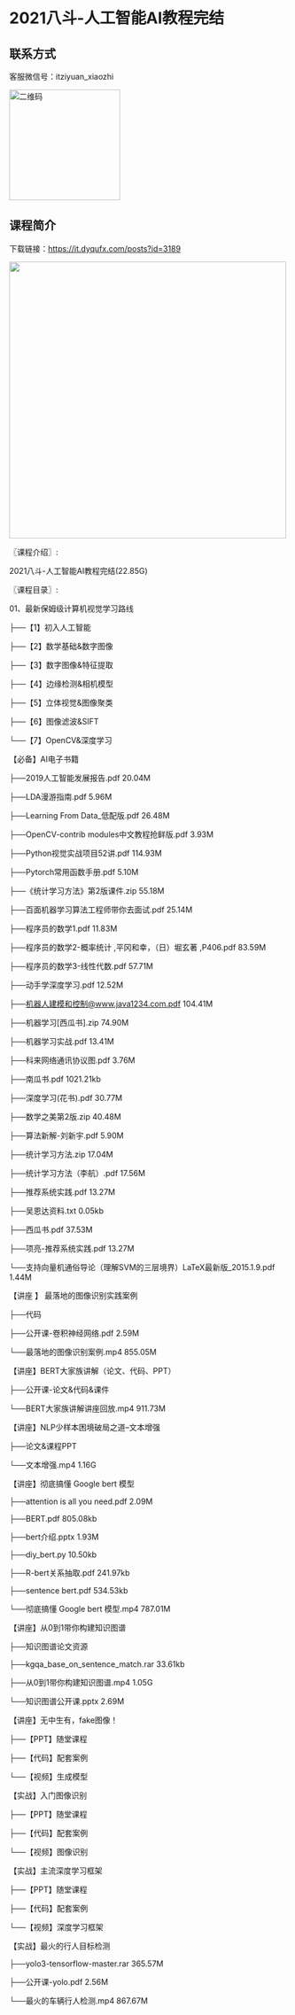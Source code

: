 # 2021八斗-人工智能AI教程完结

## 联系方式

客服微信号：itziyuan_xiaozhi

<img src="https://ziyuanyun.oss-cn-guangzhou.aliyuncs.com/common/20240614073449/666b82192834a.jpg" width="200" height="200" alt="二维码">

## 课程简介

下载链接：https://it.dyqufx.com/posts?id=3189

<img src="https://ziyuanyun.oss-cn-guangzhou.aliyuncs.com/yun/20240515185039/6644937f61f8b.jpg" width="500" alt="">

  〖课程介绍〗:

 2021八斗-人工智能AI教程完结(22.85G)

 〖课程目录〗:

 01、最新保姆级计算机视觉学习路线

 ├──【1】初入人工智能

 ├──【2】数学基础&amp;数字图像

 ├──【3】数字图像&amp;特征提取

 ├──【4】边缘检测&amp;相机模型

 ├──【5】立体视觉&amp;图像聚类

 ├──【6】图像滤波&amp;SIFT

 └──【7】OpenCV&amp;深度学习

 【必备】AI电子书籍

 ├──2019人工智能发展报告.pdf 20.04M

 ├──LDA漫游指南.pdf 5.96M

 ├──Learning From Data_低配版.pdf 26.48M

 ├──OpenCV-contrib modules中文教程抢鲜版.pdf 3.93M

 ├──Python视觉实战项目52讲.pdf 114.93M

 ├──Pytorch常用函数手册.pdf 5.10M

 ├──《统计学习方法》第2版课件.zip 55.18M

 ├──百面机器学习算法工程师带你去面试.pdf 25.14M

 ├──程序员的数学1.pdf 11.83M

 ├──程序员的数学2-概率统计 ,平冈和幸，（日）堀玄著 ,P406.pdf 83.59M

 ├──程序员的数学3-线性代数.pdf 57.71M

 ├──动手学深度学习.pdf 12.52M

 ├──机器人建模和控制@www.java1234.com.pdf 104.41M

 ├──机器学习[西瓜书].zip 74.90M

 ├──机器学习实战.pdf 13.41M

 ├──科来网络通讯协议图.pdf 3.76M

 ├──南瓜书.pdf 1021.21kb

 ├──深度学习(花书).pdf 30.77M

 ├──数学之美第2版.zip 40.48M

 ├──算法新解-刘新宇.pdf 5.90M

 ├──统计学习方法.zip 17.04M

 ├──统计学习方法（李航）.pdf 17.56M

 ├──推荐系统实践.pdf 13.27M

 ├──吴恩达资料.txt 0.05kb

 ├──西瓜书.pdf 37.53M

 ├──项亮-推荐系统实践.pdf 13.27M

 └──支持向量机通俗导论（理解SVM的三层境界）LaTeX最新版_2015.1.9.pdf 1.44M

 【讲座 】 最落地的图像识别实践案例

 ├──代码

 ├──公开课-卷积神经网络.pdf 2.59M

 └──最落地的图像识别案例.mp4 855.05M

 【讲座】BERT大家族讲解（论文、代码、PPT）

 ├──公开课-论文&amp;代码&amp;课件

 └──BERT大家族讲解讲座回放.mp4 911.73M

 【讲座】NLP少样本困境破局之道&#8211;文本增强

 ├──论文&amp;课程PPT

 └──文本增强.mp4 1.16G

 【讲座】彻底搞懂 Google bert 模型

 ├──attention is all you need.pdf 2.09M

 ├──BERT.pdf 805.08kb

 ├──bert介绍.pptx 1.93M

 ├──diy_bert.py 10.50kb

 ├──R-bert关系抽取.pdf 241.97kb

 ├──sentence bert.pdf 534.53kb

 └──彻底搞懂 Google bert 模型.mp4 787.01M

 【讲座】从0到1带你构建知识图谱

 ├──知识图谱论文资源

 ├──kgqa_base_on_sentence_match.rar 33.61kb

 ├──从0到1带你构建知识图谱.mp4 1.05G

 └──知识图谱公开课.pptx 2.69M

 【讲座】无中生有，fake图像！

 ├──【PPT】随堂课程

 ├──【代码】配套案例

 └──【视频】生成模型

 【实战】入门图像识别

 ├──【PPT】随堂课程

 ├──【代码】配套案例

 └──【视频】图像识别

 【实战】主流深度学习框架

 ├──【PPT】随堂课程

 ├──【代码】配套案例

 └──【视频】深度学习框架

 【实战】最火的行人目标检测

 ├──yolo3-tensorflow-master.rar 365.57M

 ├──公开课-yolo.pdf 2.56M

 └──最火的车辆行人检测.mp4 867.67M

  